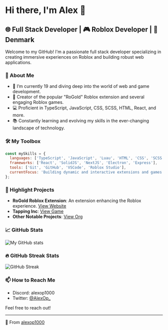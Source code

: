 # Hi there, I'm Alex 👋

## 🌐 Full Stack Developer | 🎮 Roblox Developer | 📍 Denmark

Welcome to my GitHub! I'm a passionate full stack developer specializing in creating immersive experiences on Roblox and building robust web applications.

### 🚀 About Me
- 🌱 I’m currently 19 and diving deep into the world of web and game development.
- 👾 Creator of the popular "RoGold" Roblox extension and several engaging Roblox games.
- 💻 Proficient in TypeScript, JavaScript, CSS, SCSS, HTML, React, and more.
- 📚 Constantly learning and evolving my skills in the ever-changing landscape of technology.

### 🛠️ My Toolbox
```javascript
const mySkills = {
  languages: ['TypeScript', 'JavaScript', 'Luau', 'HTML', 'CSS', 'SCSS'],
  frameworks: ['React', 'SolidJS', 'NextJS', 'Electron', 'Express'],
  tools: ['Git', 'GitHub', 'VSCode', 'Roblox Studio'],
  currentFocus: 'Building dynamic and interactive extensions and games'
};
```

### 🌟 Highlight Projects
- **RoGold Roblox Extension**: An extension enhancing the Roblox experience. [View Website](https://rogold.live)
- **Tapping Inc**: [View Game](https://www.roblox.com/games/5967519266/Tapping-Inc-Clicker)
- **Other Notable Projects**: [View Org](https://github.com/AlroviOfficial)

### 📈 GitHub Stats
![My GitHub stats](https://github-readme-stats.vercel.app/api?username=alexop1000&show_icons=true&theme=radical)

### 🔥 GitHub Streak Stats
![GitHub Streak](https://github-readme-streak-stats.herokuapp.com/?user=alexop1000)

### 📫 How to Reach Me
- Discord: alexop1000
- Twitter: [@AlexOp_](https://twitter.com/@AlexOp_)

Feel free to reach out!

---

🌟 From [alexop1000](https://github.com/alexop1000)
